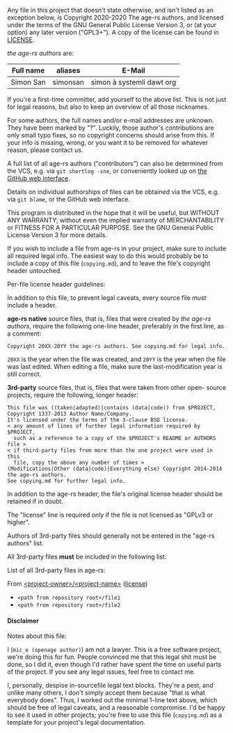 Any file in this project that doesn't state otherwise, and isn't listed as an
exception below, is Copyright 2020-2020 The age-rs authors, and licensed
under the terms of the GNU General Public License Version 3, or
(at your option) any later version ("GPL3+").
A copy of the license can be found in [LICENSE](LICENSE).

_the age-rs authors_ are:

| Full name                   | aliases                     | E-Mail                                            |
|-----------------------------|-----------------------------|---------------------------------------------------|
| Simon San                   | simonsan                    | simon à systemli dawt org                         |


If you're a first-time committer, add yourself to the above list. This is not
just for legal reasons, but also to keep an overview of all those nicknames.

For some authors, the full names and/or e-mail addresses are unknown. They have
been marked by "?". Luckily, those author's contributions are only small typo
fixes, so no copyright concerns should arise from this.
If your info is missing, wrong, or you want it to be removed for whatever
reason, please contact us.

A full list of all age-rs authors ("contributors") can also be determined
from the VCS, e.g. via `git shortlog -sne`, or conveniently looked up on
[the GitHub web interface](https://github.com/age-rs/age-rs/graphs/contributors).

Details on individual authorships of files can be obtained via the VCS,
e.g. via `git blame`, or the GitHub web interface.

This program is distributed in the hope that it will be useful,
but WITHOUT ANY WARRANTY; without even the implied warranty of
MERCHANTABILITY or FITNESS FOR A PARTICULAR PURPOSE.  See the
GNU General Public License Version 3 for more details.

If you wish to include a file from age-rs in your project, make sure to
include all required legal info. The easiest way to do this would probably
be to include a copy of this file (`copying.md`), and to leave the file's
copyright header untouched.

Per-file license header guidelines:

In addition to this file, to prevent legal caveats, every source file *must*
include a header.

**age-rs native** source files, that is, files that were created by
_the age-rs authors_, require the following one-line header, preferably in
the first line, as a comment:

    Copyright 20XX-20YY the age-rs authors. See copying.md for legal info.

`20XX` is the year when the file was created, and `20YY` is the year when the
file was last edited. When editing a file, make sure the last-modification year
is still correct.

**3rd-party** source files, that is, files that were taken from other open-
source projects, require the following, longer header:

    This file was ((taken|adapted)|contains (data|code)) from $PROJECT,
    Copyright 1337-2013 Author Name/Company.
    It's licensed under the terms of the 3-clause BSD license.
    < any amount of lines of further legal information required by $PROJECT,
      such as a reference to a copy of the $PROJECT's README or AUTHORS file >
    < if third-party files from more than the one project were used in this
      file, copy the above any number of times >
    (Modifications|Other (data|code)|Everything else) Copyright 2014-2014 the age-rs authors.
    See copying.md for further legal info.

In addition to the age-rs header, the file's original license header should
be retained if in doubt.

The "license" line is required only if the file is not licensed as
"GPLv3 or higher".

Authors of 3rd-party files should generally not be entered in the
"age-rs authors" list.

All 3rd-party files **must** be included in the following list:

List of all 3rd-party files in age-rs:

From [\<project-owner\>/\<project-name\>](http://www.url.com/) ([license](/legal/link))

 - `<path from repository root>/file1`
 - `<path from repository root>/file2`


#### Disclaimer

Notes about this file:

I (`mic_e (openage author)`) am not a lawyer. This is a free software project, we're doing this for
fun. People convinced me that this legal shit must be done, so I did it, even
though I'd rather have spent the time on useful parts of the project.
If you see any legal issues, feel free to contact me.

I, personally, despise in-sourcefile legal text blocks. They're a pest,
and unlike many others, I don't simply accept them because
"that is what everybody does". Thus, I worked out the minimal 1-line text above,
which should be free of legal caveats, and a reasonable compromise.
I'd be happy to see it used in other projects; you're free to use this file
(`copying.md`) as a template for your project's legal documentation.
